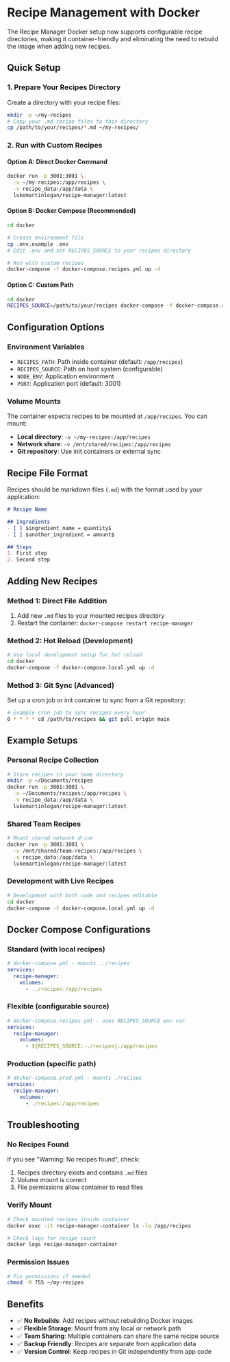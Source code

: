 # Recipe Management with Docker

The Recipe Manager Docker setup now supports configurable recipe directories, making it container-friendly and eliminating the need to rebuild the image when adding new recipes.

## Quick Setup

### 1. Prepare Your Recipes Directory

Create a directory with your recipe files:
```bash
mkdir -p ~/my-recipes
# Copy your .md recipe files to this directory
cp /path/to/your/recipes/*.md ~/my-recipes/
```

### 2. Run with Custom Recipes

#### Option A: Direct Docker Command
```bash
docker run -p 3001:3001 \
  -v ~/my-recipes:/app/recipes \
  -v recipe_data:/app/data \
  lukemartinlogan/recipe-manager:latest
```

#### Option B: Docker Compose (Recommended)
```bash
cd docker

# Create environment file
cp .env.example .env
# Edit .env and set RECIPES_SOURCE to your recipes directory

# Run with custom recipes
docker-compose -f docker-compose.recipes.yml up -d
```

#### Option C: Custom Path
```bash
cd docker
RECIPES_SOURCE=/path/to/your/recipes docker-compose -f docker-compose.recipes.yml up -d
```

## Configuration Options

### Environment Variables

- `RECIPES_PATH`: Path inside container (default: `/app/recipes`)
- `RECIPES_SOURCE`: Path on host system (configurable)
- `NODE_ENV`: Application environment
- `PORT`: Application port (default: 3001)

### Volume Mounts

The container expects recipes to be mounted at `/app/recipes`. You can mount:

- **Local directory**: `-v ~/my-recipes:/app/recipes`
- **Network share**: `-v /mnt/shared/recipes:/app/recipes`
- **Git repository**: Use init containers or external sync

## Recipe File Format

Recipes should be markdown files (`.md`) with the format used by your application:

```markdown
# Recipe Name

## Ingredients
- [ ] $ingredient_name = quantity$
- [ ] $another_ingredient = amount$

## Steps
1. First step
2. Second step
```

## Adding New Recipes

### Method 1: Direct File Addition
1. Add new `.md` files to your mounted recipes directory
2. Restart the container: `docker-compose restart recipe-manager`

### Method 2: Hot Reload (Development)
```bash
# Use local development setup for hot reload
cd docker
docker-compose -f docker-compose.local.yml up -d
```

### Method 3: Git Sync (Advanced)
Set up a cron job or init container to sync from a Git repository:

```bash
# Example cron job to sync recipes every hour
0 * * * * cd /path/to/recipes && git pull origin main
```

## Example Setups

### Personal Recipe Collection
```bash
# Store recipes in your home directory
mkdir -p ~/Documents/recipes
docker run -p 3001:3001 \
  -v ~/Documents/recipes:/app/recipes \
  -v recipe_data:/app/data \
  lukemartinlogan/recipe-manager:latest
```

### Shared Team Recipes
```bash
# Mount shared network drive
docker run -p 3001:3001 \
  -v /mnt/shared/team-recipes:/app/recipes \
  -v recipe_data:/app/data \
  lukemartinlogan/recipe-manager:latest
```

### Development with Live Recipes
```bash
# Development with both code and recipes editable
cd docker
docker-compose -f docker-compose.local.yml up -d
```

## Docker Compose Configurations

### Standard (with local recipes)
```yaml
# docker-compose.yml - mounts ../recipes
services:
  recipe-manager:
    volumes:
      - ../recipes:/app/recipes
```

### Flexible (configurable source)
```yaml
# docker-compose.recipes.yml - uses RECIPES_SOURCE env var
services:
  recipe-manager:
    volumes:
      - ${RECIPES_SOURCE:-./recipes}:/app/recipes
```

### Production (specific path)
```yaml
# docker-compose.prod.yml - mounts ./recipes
services:
  recipe-manager:
    volumes:
      - ./recipes:/app/recipes
```

## Troubleshooting

### No Recipes Found
If you see "Warning: No recipes found", check:
1. Recipes directory exists and contains `.md` files
2. Volume mount is correct
3. File permissions allow container to read files

### Verify Mount
```bash
# Check mounted recipes inside container
docker exec -it recipe-manager-container ls -la /app/recipes

# Check logs for recipe count
docker logs recipe-manager-container
```

### Permission Issues
```bash
# Fix permissions if needed
chmod -R 755 ~/my-recipes
```

## Benefits

- ✅ **No Rebuilds**: Add recipes without rebuilding Docker images
- ✅ **Flexible Storage**: Mount from any local or network path
- ✅ **Team Sharing**: Multiple containers can share the same recipe source
- ✅ **Backup Friendly**: Recipes are separate from application data
- ✅ **Version Control**: Keep recipes in Git independently from app code